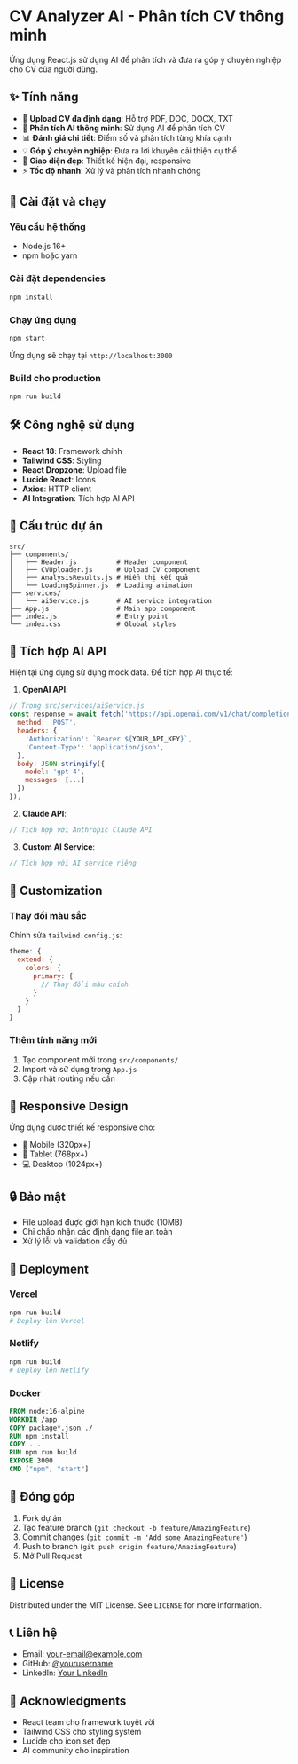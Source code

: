# CV Analyzer AI - Phân tích CV thông minh

Ứng dụng React.js sử dụng AI để phân tích và đưa ra góp ý chuyên nghiệp cho CV của người dùng.

## ✨ Tính năng

- 📄 **Upload CV đa định dạng**: Hỗ trợ PDF, DOC, DOCX, TXT
- 🤖 **Phân tích AI thông minh**: Sử dụng AI để phân tích CV
- 📊 **Đánh giá chi tiết**: Điểm số và phân tích từng khía cạnh
- 💡 **Góp ý chuyên nghiệp**: Đưa ra lời khuyên cải thiện cụ thể
- 🎨 **Giao diện đẹp**: Thiết kế hiện đại, responsive
- ⚡ **Tốc độ nhanh**: Xử lý và phân tích nhanh chóng

## 🚀 Cài đặt và chạy

### Yêu cầu hệ thống

- Node.js 16+
- npm hoặc yarn

### Cài đặt dependencies

```bash
npm install
```

### Chạy ứng dụng

```bash
npm start
```

Ứng dụng sẽ chạy tại `http://localhost:3000`

### Build cho production

```bash
npm run build
```

## 🛠️ Công nghệ sử dụng

- **React 18**: Framework chính
- **Tailwind CSS**: Styling
- **React Dropzone**: Upload file
- **Lucide React**: Icons
- **Axios**: HTTP client
- **AI Integration**: Tích hợp AI API

## 📁 Cấu trúc dự án

```
src/
├── components/
│   ├── Header.js          # Header component
│   ├── CVUploader.js      # Upload CV component
│   ├── AnalysisResults.js # Hiển thị kết quả
│   └── LoadingSpinner.js  # Loading animation
├── services/
│   └── aiService.js       # AI service integration
├── App.js                 # Main app component
├── index.js               # Entry point
└── index.css              # Global styles
```

## 🔧 Tích hợp AI API

Hiện tại ứng dụng sử dụng mock data. Để tích hợp AI thực tế:

1. **OpenAI API**:

```javascript
// Trong src/services/aiService.js
const response = await fetch('https://api.openai.com/v1/chat/completions', {
  method: 'POST',
  headers: {
    'Authorization': `Bearer ${YOUR_API_KEY}`,
    'Content-Type': 'application/json',
  },
  body: JSON.stringify({
    model: 'gpt-4',
    messages: [...]
  })
});
```

2. **Claude API**:

```javascript
// Tích hợp với Anthropic Claude API
```

3. **Custom AI Service**:

```javascript
// Tích hợp với AI service riêng
```

## 🎨 Customization

### Thay đổi màu sắc

Chỉnh sửa `tailwind.config.js`:

```javascript
theme: {
  extend: {
    colors: {
      primary: {
        // Thay đổi màu chính
      }
    }
  }
}
```

### Thêm tính năng mới

1. Tạo component mới trong `src/components/`
2. Import và sử dụng trong `App.js`
3. Cập nhật routing nếu cần

## 📱 Responsive Design

Ứng dụng được thiết kế responsive cho:

- 📱 Mobile (320px+)
- 📱 Tablet (768px+)
- 💻 Desktop (1024px+)

## 🔒 Bảo mật

- File upload được giới hạn kích thước (10MB)
- Chỉ chấp nhận các định dạng file an toàn
- Xử lý lỗi và validation đầy đủ

## 🚀 Deployment

### Vercel

```bash
npm run build
# Deploy lên Vercel
```

### Netlify

```bash
npm run build
# Deploy lên Netlify
```

### Docker

```dockerfile
FROM node:16-alpine
WORKDIR /app
COPY package*.json ./
RUN npm install
COPY . .
RUN npm run build
EXPOSE 3000
CMD ["npm", "start"]
```

## 🤝 Đóng góp

1. Fork dự án
2. Tạo feature branch (`git checkout -b feature/AmazingFeature`)
3. Commit changes (`git commit -m 'Add some AmazingFeature'`)
4. Push to branch (`git push origin feature/AmazingFeature`)
5. Mở Pull Request

## 📄 License

Distributed under the MIT License. See `LICENSE` for more information.

## 📞 Liên hệ

- Email: your-email@example.com
- GitHub: [@yourusername](https://github.com/yourusername)
- LinkedIn: [Your LinkedIn](https://linkedin.com/in/yourprofile)

## 🙏 Acknowledgments

- React team cho framework tuyệt vời
- Tailwind CSS cho styling system
- Lucide cho icon set đẹp
- AI community cho inspiration
